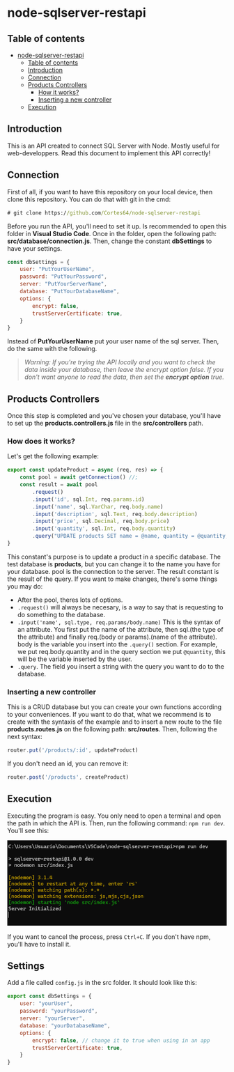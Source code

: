 # node-sqlserver-restapi

## Table of contents

- [node-sqlserver-restapi](#node-sqlserver-restapi)
  - [Table of contents](#table-of-contents)
  - [Introduction](#introduction)
  - [Connection](#connection)
  - [Products Controllers](#products-controllers)
    - [How it works?](#how-it-works)
    - [Inserting a new controller](#inserting-a-new-controller)
  - [Execution](#execution)

## Introduction

This is an API created to connect SQL Server with Node. Mostly useful for web-developpers. Read this document to implement this API correctly!

## Connection

First of all, if you want to have this repository on your local device, then clone this repository. You can do that with git in the cmd:

```cmd
# git clone https://github.com/Cortes64/node-sqlserver-restapi
```

Before you run the API, you'll need to set it up. Is recommended to open this folder in **Visual Studio Code**. Once in the folder, open the following path: **src/database/connection.js**. Then, change the constant **dbSettings** to have your settings.

```javascript
const dbSettings = {
    user: "PutYourUserName",
    password: "PutYourPassword",
    server: "PutYourServerName",
    database: "PutYourDatabaseName",
    options: {
        encrypt: false,
        trustServerCertificate: true,
    }
}
```

Instead of **PutYourUserName** put your user name of the sql server. Then, do the same with the following.

> *Warning: If you're trying the API locally and you want to check the data inside your database, then leave the encrypt option false. If you don't want anyone to read the data, then set the **encrypt option** true.*

## Products Controllers

Once this step is completed and you've chosen your database, you'll have to set up the **products.controllers.js** file in the **src/controllers** path.

### How does it works?

Let's get the following example:

```javascript
export const updateProduct = async (req, res) => {
    const pool = await getConnection() //;
    const result = await pool
        .request()
        .input('id', sql.Int, req.params.id)
        .input('name', sql.VarChar, req.body.name)
        .input('description', sql.Text, req.body.description)
        .input('price', sql.Decimal, req.body.price)
        .input('quantity', sql.Int, req.body.quantity)
        .query("UPDATE products SET name = @name, quantity = @quantity, price = @price, description = @description WHERE id = @id;");
}
```

This constant's purpose is to update a product in a specific database. The test database is **products**, but you can change it to the name you have for your database. pool is the connection to the server. The result constant is the result of the query. If you want to make changes, there's some things you may do:

* After the pool, theres lots of options. 
* ```.request()``` will always be necesary, is a way to say that is requesting to do something to the database.
* ```.input('name', sql.type, req.params/body.name)``` This is the syntax of an attribute. You first put the name of the attribute, then sql.(the type of the attribute) and finally req.(body or params).(name of the attribute). body is the variable you insert into the ```.query()``` section. For example, we put req.body.quantity and in the query section we put ```@quantity```, this will be the variable inserted by the user.
* ```.query```. The field you insert a string with the query you want to do to the database.

### Inserting a new controller

This is a CRUD database but you can create your own functions according to your conveniences. If you want to do that, what we recommend is to create with the syntaxis of the example and to insert a new route to the file **products.routes.js** on the following path: **src/routes**. Then, following the next syntax:

```javascript
router.put('/products/:id', updateProduct)
```

If you don't need an id, you can remove it:

```javascript
router.post('/products', createProduct)
```

## Execution

Executing the program is easy. You only need to open a terminal and open the path in which the API is. Then, run the following command: ```npm run dev```. You'll see this:

![npm run dev](Images/NpmRunDev.png)

If you want to cancel the process, press `Ctrl+C`. If you don't have npm, you'll have to install it. 

## Settings

Add a file called `config.js` in the src folder. It should look like this:

```javascript
export const dbSettings = {
    user: "yourUser",
    password: "yourPassword",
    server: "yourServer",
    database: "yourDatabaseName",
    options: {
        encrypt: false, // change it to true when using in an app
        trustServerCertificate: true,
    }
}
```